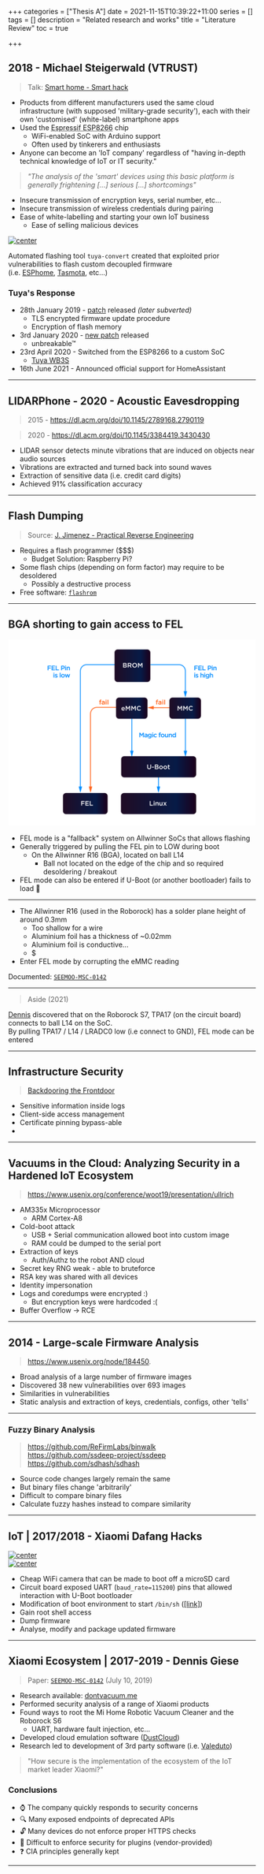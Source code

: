 +++
categories = ["Thesis A"]
date = 2021-11-15T10:39:22+11:00
series = []
tags = []
description = "Related research and works"
title = "Literature Review"
toc = true

+++

## 2018 - Michael Steigerwald (VTRUST)

> Talk: [Smart home - Smart hack](https://media.ccc.de/v/35c3-9723-smart_home_-_smart_hack)

* Products from different manufacturers used the same cloud infrastructure (with supposed 'military-grade security'), each with their own 'customised' (white-label) smartphone apps
* Used the <a style="text-decoration: underline dotted" href="https://www.espressif.com/en/products/socs/esp8266">Espressif ESP8266</a> chip
  * WiFi-enabled SoC with Arduino support
  * Often used by tinkerers and enthusiasts
* Anyone can become an 'IoT company' regardless of "having in-depth technical knowledge of IoT or IT security."

> _"The analysis of the 'smart' devices using this basic platform is generally frightening [...] serious [...] shortcomings"_

* Insecure transmission of encryption keys, serial number, etc...
* Insecure transmission of wireless credentials during pairing
* Ease of white-labelling and starting your own IoT business
  * Ease of selling malicious devices

[![center](https://gh-card.dev/repos/ct-Open-Source/tuya-convert.svg?fullname=)](https://github.com/ct-Open-Source/tuya-convert)

Automated flashing tool `tuya-convert` created that exploited prior vulnerabilities to flash custom decoupled firmware  
(i.e. [ESPhome](https://esphome.io/), [Tasmota](https://tasmota.github.io/docs/), etc...)

### Tuya's Response

* 28th January 2019 - [patch](https://www.heise.de/newsticker/meldung/Smart-Home-Hack-Tuya-veroeffentlicht-Sicherheitsupdate-4292028.html) released _(later subverted)_
  * TLS encrypted firmware update procedure
  * Encryption of flash memory
* 3rd January 2020 - [new patch](https://github.com/ct-Open-Source/tuya-convert/issues/483) released
  * unbreakable™
* 23rd April 2020 - Switched from the ESP8266 to a custom SoC
  * [Tuya WB3S](https://github.com/ct-Open-Source/tuya-convert/issues/483)
* 16th June 2021 - Announced official support for HomeAssistant

----

## LIDARPhone - 2020 - Acoustic Eavesdropping

> 2015 - https://dl.acm.org/doi/10.1145/2789168.2790119

> 2020 - https://dl.acm.org/doi/10.1145/3384419.3430430

* LIDAR sensor detects minute vibrations that are induced on objects near audio sources
* Vibrations are extracted and turned back into sound waves
* Extraction of sensitive data (i.e. credit card digits)
* Achieved 91% classification accuracy

----

## Flash Dumping

> Source: [J. Jimenez - Practical Reverse Engineering](https://jcjc-dev.com/2016/06/08/reversing-huawei-4-dumping-flash/)

* Requires a flash programmer ($$$)
  * Budget Solution: Raspberry Pi?
* Some flash chips (depending on form factor) may require to be desoldered
  * Possibly a destructive process
* Free software: [`flashrom`](https://www.flashrom.org/Flashrom)

----

## BGA shorting to gain access to FEL

![](/uploads/20211115-boot-sequence.png)

<!-- https://docs.neutis.io/img/hardware-integration/boot-sequence.png -->

* FEL mode is a "fallback" system on Allwinner SoCs that allows flashing
* Generally triggered by pulling the FEL pin to LOW during boot
  * On the Allwinner R16 (BGA), located on ball L14
    * Ball not located on the edge of the chip and so required desoldering / breakout
* FEL mode can also be entered if U-Boot (or another bootloader) fails to load 🤔

---

* The Allwinner R16 (used in the Roborock) has a solder plane height of around 0.3mm
  * Too shallow for a wire
  * Aluminium foil has a thickness of ~0.02mm
  * Aluminium foil is conductive...
  * $
* Enter FEL mode by corrupting the eMMC reading

Documented: [`SEEMOO-MSC-0142`](https://dontvacuum.me/thesis/Security_Analysis_of_the_Xiaomi_IoT_Ecosystem.pdf)

---

> Aside (2021)

[Dennis](https://dontvacuum.me/talks/DEFCON29/DEFCON29-vacuum-robots.pdf) discovered that on the Roborock S7, TPA17 (on the circuit board) connects to ball L14 on the SoC.  
By pulling TPA17 / L14 / LRADC0 low (i.e connect to GND), FEL mode can be entered

<!-- U-Boot method was patched, so UART access would not work -->
<!-- RootFS is now a read-only SquashFS -->

----

## Infrastructure Security

> [Backdooring the Frontdoor](https://media.defcon.org/DEF%20CON%2024/DEF%20CON%2024%20presentations/DEF%20CON%2024%20-%20Jmaxxz-Backdooring-the-Frontdoor-UPDATED.pdf)

* Sensitive information inside logs
* Client-side access management
* Certificate pinning bypass-able
* 

----

## Vacuums in the Cloud: Analyzing Security in a Hardened IoT Ecosystem

> https://www.usenix.org/conference/woot19/presentation/ullrich

* AM335x Microprocessor
    * ARM Cortex-A8
* Cold-boot attack
    * USB + Serial communication allowed boot into custom image
    * RAM could be dumped to the serial port
* Extraction of keys
    * Auth/Authz to the robot AND cloud
* Secret key RNG weak - able to bruteforce
* RSA key was shared with all devices
* Identity impersonation
* Logs and coredumps were encrypted :)
    * But encryption keys were hardcoded :(
* Buffer Overflow -> RCE 

----

## 2014 - Large-scale Firmware Analysis

> https://www.usenix.org/node/184450.

* Broad analysis of a large number of firmware images
* Discovered 38 new vulnerabilities over 693 images
* Similarities in vulnerabilities
* Static analysis and extraction of keys, credentials, configs, other 'tells'

----

### Fuzzy Binary Analysis

> https://github.com/ReFirmLabs/binwalk  
> https://github.com/ssdeep-project/ssdeep  
> https://github.com/sdhash/sdhash  

* Source code changes largely remain the same
* But binary files change 'arbitrarily'
* Difficult to compare binary files
* Calculate fuzzy hashes instead to compare similarity

----

## IoT | 2017/2018 - Xiaomi Dafang Hacks

[![center](https://gh-card.dev/repos/EliasKotlyar/Xiaomi-Dafang-Hacks.svg?fullname=)](https://github.com/EliasKotlyar/Xiaomi-Dafang-Hacks)  
[![center](https://gh-card.dev/repos/samtap/fang-hacks.svg?fullname=)](https://github.com/samtap/fang-hacks)

* Cheap WiFi camera that can be made to boot off a microSD card
* Circuit board exposed UART (`baud_rate=115200`) pins that allowed interaction with U-Boot bootloader
* Modification of boot environment to start `/bin/sh` ([[link]](https://github.com/EliasKotlyar/Xiaomi-Dafang-Hacks/blob/master/hacks/getroot.md))
* Gain root shell access
* Dump firmware
* Analyse, modify and package updated firmware

---

## Xiaomi Ecosystem | 2017-2019 - Dennis Giese

> Paper: [`SEEMOO-MSC-0142`](https://dontvacuum.me/thesis/Security_Analysis_of_the_Xiaomi_IoT_Ecosystem.pdf) (July 10, 2019)

- Research available: [dontvacuum.me](https://dontvacuum.me)
- Performed security analysis of a range of Xiaomi products
- Found ways to root the Mi Home Robotic Vacuum Cleaner and the Roborock S6
  * UART, hardware fault injection, etc...
- Developed cloud emulation software ([DustCloud](https://github.com/dgiese/dustcloud))
- Research led to development of 3rd party software (i.e. [Valeduto](https://github.com/Hypfer/Valetudo))

> "How secure is the implementation of the ecosystem of the IoT market leader Xiaomi?"

### Conclusions

* ⌚ The company quickly responds to security concerns
* 🔍 Many exposed endpoints of deprecated APIs
* 🔓 Many devices do not enforce proper HTTPS checks
* 🤝 Difficult to enforce security for plugins (vendor-provided)
* ❓ CIA principles generally kept 

---

<!-- # Replay-Protected-Memory-Block

https://documents.westerndigital.com/content/dam/doc-library/en_us/assets/public/western-digital/collateral/white-paper/white-paper-emmc-security.pdf -->

<!-- https://dontvacuum.me/talks/DEFCON29/DEFCON29-vacuum-robots.pdf
 -->


 <!-- 
## Secure Boot Bypass

[DEFCON 29 - Robots with lasers and cameras (but no security)](https://dontvacuum.me/talks/DEFCON29/DEFCON29-vacuum-robots.pdf)

[MAXV]

Secure boot
–Replay-Protected-Memory-Block (RPMB) enabled
•DM-Verity
–System partition integrity protected
•SELinux enabled and enforced
•LUKS encrypted partitions
–All application specific programs protected
–Keys stored in OPTEE / ARM TrustZone



Security measures
•Signed ELF-Binaries and kernel-based 
verification
•Signed and encrypted Firmware updates
–Keys different per firmware version
–Master keys stored in OPTEE / 
TrustZone
•IPtables binary cannot flush/delete rules
•Locked UART

----

## Taking Matters In Our Own Hands

* PiHole
* IoTrim
  * https://arxiv.org/abs/2105.05162
 -->